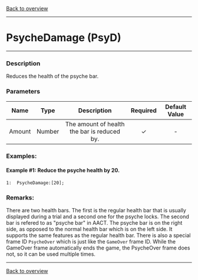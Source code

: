 [Back to overview](index.md)

---
# PsycheDamage (PsyD)
---
### Description
Reduces the health of the psyche bar.

### Parameters

|Name|Type|Description|Required|Default Value|
|:---:|:---:|:---:|:---:|:---:|
|Amount|Number|The amount of health the bar is reduced by.|✓|-|

### Examples:
#### Example #1: Reduce the psyche health by 20.
```
1:  PsycheDamage:[20];
```

### Remarks:
There are two health bars. The first is the regular health bar that is usually displayed during a trial and a second one for the psyche locks. The second bar is refered to as "psyche bar" in AACT. The psyche bar is on the right side, as opposed to the normal health bar which is on the left side. It supports the same features as the regular health bar. There is also a special frame ID `PsycheOver` which is just like the `GameOver` frame ID. While the GameOver frame automatically ends the game, the PsycheOver frame does not, so it can be used multiple times.

---
[Back to overview](index.md)
